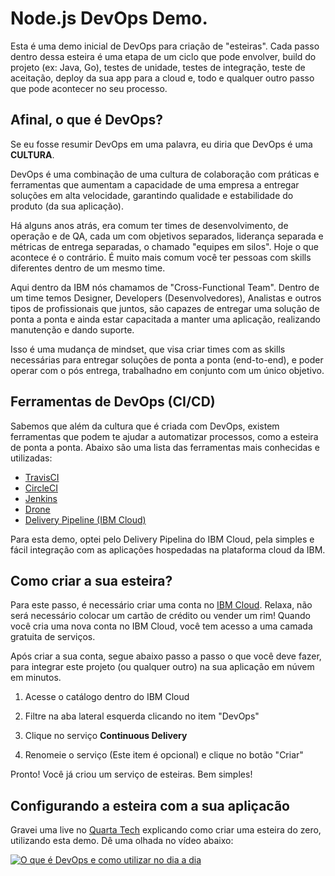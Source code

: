 # Node.js DevOps Demo.

Esta é uma demo inicial de DevOps para criação de "esteiras". Cada passo dentro dessa esteira é uma etapa de um ciclo que pode envolver, build do projeto (ex: Java, Go), testes de unidade, testes de integração, teste de aceitação, deploy da sua app para a cloud e, todo e qualquer outro passo que pode acontecer no seu processo.

## Afinal, o que é DevOps?

Se eu fosse resumir DevOps em uma palavra, eu diria que DevOps é uma **CULTURA**.

DevOps é uma combinação de uma cultura de colaboração com práticas e ferramentas que aumentam a capacidade de uma empresa a entregar soluções em alta velocidade, garantindo qualidade e estabilidade do produto (da sua aplicação).

Há alguns anos atrás, era comum ter times de desenvolvimento, de operação e de QA, cada um com objetivos separados, liderança separada e métricas de entrega separadas, o chamado "equipes em silos". Hoje o que acontece é o contrário. É muito mais comum você ter pessoas com skills diferentes dentro de um mesmo time.

Aqui dentro da IBM nós chamamos de "Cross-Functional Team". Dentro de um time temos Designer, Developers (Desenvolvedores), Analistas e outros tipos de profissionais que juntos, são capazes de entregar uma solução de ponta a ponta e ainda estar capacitada a manter uma aplicação, realizando manutenção e dando suporte.

Isso é uma mudança de mindset, que visa criar times com as skills necessárias para entregar soluções de ponta a ponta (end-to-end), e poder operar com o pós entrega, trabalhadno em conjunto com um único objetivo.

## Ferramentas de DevOps (CI/CD)

Sabemos que além da cultura que é criada com DevOps, existem ferramentas que podem te ajudar a automatizar processos, como a esteira de ponta a ponta. Abaixo são uma lista das ferramentas mais conhecidas e utilizadas:

- [TravisCI](https://travis-ci.org)
- [CircleCI](http://circleci.com)
- [Jenkins](https://jenkins.io)
- [Drone](https://drone.io)
- [Delivery Pipeline (IBM Cloud)](https://console.bluemix.net/catalog/services/continuous-delivery)

Para esta demo, optei pelo Delivery Pipelina do IBM Cloud, pela simples e fácil integração com as aplicações hospedadas na plataforma cloud da IBM.

## Como criar a sua esteira?

Para este passo, é necessário criar uma conta no [IBM Cloud](https://console.bluemix.net). Relaxa, não será necessário colocar um cartão de crédito ou vender um rim! Quando você cria uma nova conta no IBM Cloud, você tem acesso a uma camada gratuita de serviços.

Após criar a sua conta, segue abaixo passo a passo o que você deve fazer, para integrar este projeto (ou qualquer outro) na sua aplicação em núvem em minutos.

1. Acesse o catálogo dentro do IBM Cloud

2. Filtre na aba lateral esquerda clicando no item "DevOps"

3. Clique no serviço **Continuous Delivery**

4. Renomeie o serviço (Este item é opcional) e clique no botão "Criar"

Pronto! Você já criou um serviço de esteiras. Bem simples!


## Configurando a esteira com a sua apliçacão

Gravei uma live no [Quarta Tech](https://www.facebook.com/pg/IBMGEP/videos/) explicando como criar uma esteira do zero, utilizando esta demo. Dê uma olhada no vídeo abaixo:

[![O que é DevOps e como utilizar no dia a dia](https://img.youtube.com/vi/5C4zA2WV9X0/0.jpg)](https://www.youtube.com/watch?v=5C4zA2WV9X0)
